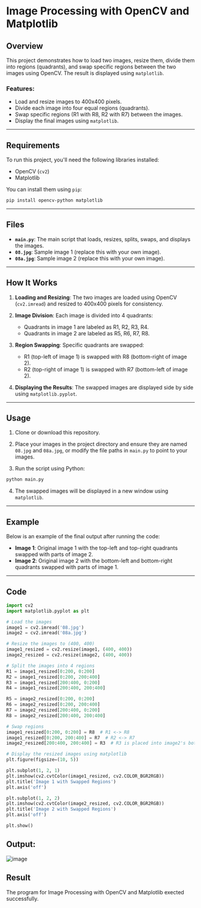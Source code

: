 

# Image Processing with OpenCV and Matplotlib

## Overview
This project demonstrates how to load two images, resize them, divide them into regions (quadrants), and swap specific regions between the two images using OpenCV. The result is displayed using `matplotlib`.

### Features:
- Load and resize images to 400x400 pixels.
- Divide each image into four equal regions (quadrants).
- Swap specific regions (R1 with R8, R2 with R7) between the images.
- Display the final images using `matplotlib`.

---

## Requirements

To run this project, you'll need the following libraries installed:

- OpenCV (`cv2`)
- Matplotlib

You can install them using `pip`:

```bash
pip install opencv-python matplotlib
```

---

## Files

- **`main.py`**: The main script that loads, resizes, splits, swaps, and displays the images.
- **`08.jpg`**: Sample image 1 (replace this with your own image).
- **`08a.jpg`**: Sample image 2 (replace this with your own image).

---

## How It Works

1. **Loading and Resizing**:
   The two images are loaded using OpenCV (`cv2.imread`) and resized to 400x400 pixels for consistency.
   
2. **Image Division**:
   Each image is divided into 4 quadrants:
   - Quadrants in image 1 are labeled as R1, R2, R3, R4.
   - Quadrants in image 2 are labeled as R5, R6, R7, R8.
   
3. **Region Swapping**:
   Specific quadrants are swapped:
   - R1 (top-left of image 1) is swapped with R8 (bottom-right of image 2).
   - R2 (top-right of image 1) is swapped with R7 (bottom-left of image 2).

4. **Displaying the Results**:
   The swapped images are displayed side by side using `matplotlib.pyplot`.

---

## Usage

1. Clone or download this repository.

2. Place your images in the project directory and ensure they are named `08.jpg` and `08a.jpg`, or modify the file paths in `main.py` to point to your images.

3. Run the script using Python:

```bash
python main.py
```

4. The swapped images will be displayed in a new window using `matplotlib`.

---

## Example

Below is an example of the final output after running the code:

- **Image 1**: Original image 1 with the top-left and top-right quadrants swapped with parts of image 2.
- **Image 2**: Original image 2 with the bottom-left and bottom-right quadrants swapped with parts of image 1.

---

## Code

```python
import cv2
import matplotlib.pyplot as plt

# Load the images
image1 = cv2.imread('08.jpg')
image2 = cv2.imread('08a.jpg')

# Resize the images to (400, 400)
image1_resized = cv2.resize(image1, (400, 400))
image2_resized = cv2.resize(image2, (400, 400))

# Split the images into 4 regions
R1 = image1_resized[0:200, 0:200]
R2 = image1_resized[0:200, 200:400]
R3 = image1_resized[200:400, 0:200]
R4 = image1_resized[200:400, 200:400]

R5 = image2_resized[0:200, 0:200]
R6 = image2_resized[0:200, 200:400]
R7 = image2_resized[200:400, 0:200]
R8 = image2_resized[200:400, 200:400]

# Swap regions
image1_resized[0:200, 0:200] = R8  # R1 <-> R8
image1_resized[0:200, 200:400] = R7  # R2 <-> R7
image2_resized[200:400, 200:400] = R3  # R3 is placed into image2's bottom-right

# Display the resized images using matplotlib
plt.figure(figsize=(10, 5))

plt.subplot(1, 2, 1)
plt.imshow(cv2.cvtColor(image1_resized, cv2.COLOR_BGR2RGB))
plt.title('Image 1 with Swapped Regions')
plt.axis('off')

plt.subplot(1, 2, 2)
plt.imshow(cv2.cvtColor(image2_resized, cv2.COLOR_BGR2RGB))
plt.title('Image 2 with Swapped Regions')
plt.axis('off')

plt.show()
```


## Output:
![image](https://github.com/user-attachments/assets/9eb14a46-129b-4b39-b499-cb8ff414a184)

## Result
The program for Image Processing with OpenCV and Matplotlib exected successfully.

